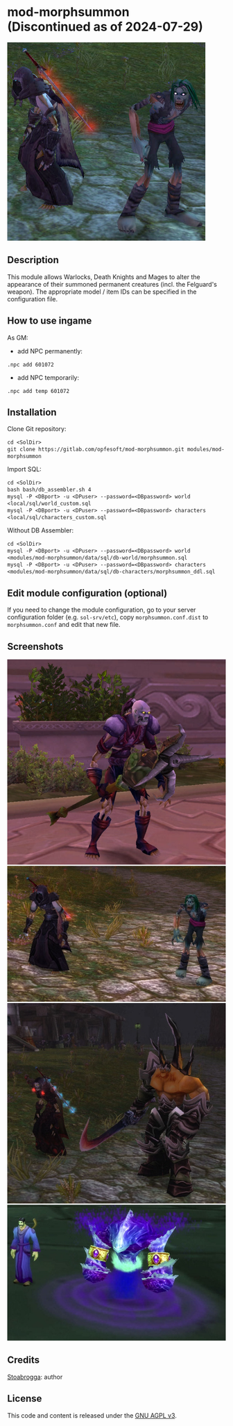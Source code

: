# mod-morphsummon<br>(Discontinued as of 2024-07-29)

![mod-morphsummon](icon.png)


## Description

This module allows Warlocks, Death Knights and Mages to alter the appearance of their summoned permanent creatures (incl. the Felguard's weapon). The appropriate model / item IDs can be specified in the configuration file.


## How to use ingame

As GM:
- add NPC permanently:
 ```
 .npc add 601072
 ```
- add NPC temporarily:
 ```
 .npc add temp 601072
 ```


## Installation

Clone Git repository:

```
cd <SolDir>
git clone https://gitlab.com/opfesoft/mod-morphsummon.git modules/mod-morphsummon
```

Import SQL:
```
cd <SolDir>
bash bash/db_assembler.sh 4
mysql -P <DBport> -u <DPuser> --password=<DBpassword> world <local/sql/world_custom.sql
mysql -P <DBport> -u <DPuser> --password=<DBpassword> characters <local/sql/characters_custom.sql
```

Without DB Assembler:
```
cd <SolDir>
mysql -P <DBport> -u <DPuser> --password=<DBpassword> world <modules/mod-morphsummon/data/sql/db-world/morphsummon.sql
mysql -P <DBport> -u <DPuser> --password=<DBpassword> characters <modules/mod-morphsummon/data/sql/db-characters/morphsummon_ddl.sql
```


## Edit module configuration (optional)

If you need to change the module configuration, go to your server configuration folder (e.g. `sol-srv/etc`), copy `morphsummon.conf.dist` to `morphsummon.conf` and edit that new file.


## Screenshots

![NPC](images/morphsummon1.jpg "NPC")
![Ghoul](images/morphsummon2.jpg "Ghoul")
![Felguard](images/morphsummon3.jpg "Felguard")
![Water Elemental](images/morphsummon4.jpg "Water Elemental")


## Credits

[Stoabrogga](https://gitlab.com/Stoabrogga): author


## License

This code and content is released under the [GNU AGPL v3](LICENSE.md).
